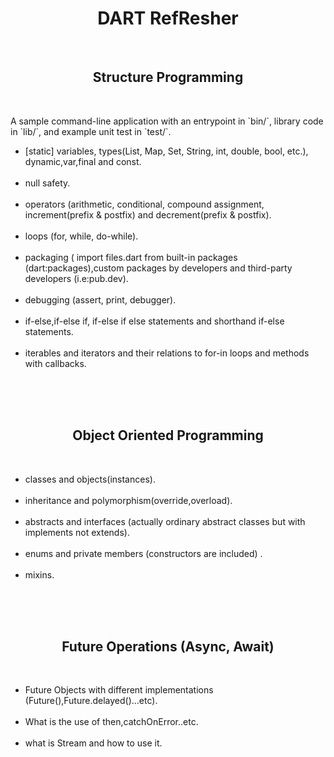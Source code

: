 <h1 align="center" >
DART RefResher
</h1>
<br/>
<h2 align="center">
Structure Programming
</h2>
<br/>
<p>
A sample command-line application with an entrypoint in `bin/`, library code
in `lib/`, and example unit test in `test/`.
</p>
<ul>
<li>
[static] variables, types(List, Map, Set, String, int, double, bool, etc.), dynamic,var,final and const.
</li>
<br/>

<li>
null safety.
</li>
<br/>

<li>
operators (arithmetic, conditional, compound assignment, increment(prefix & postfix) and decrement(prefix & postfix).
</li>
<br/>

<li>
loops (for, while, do-while).
</li>
<br/>
<li>
packaging ( import files.dart from built-in packages (dart:packages),custom packages by developers and third-party developers (i.e:pub.dev).</li>
<br/>

<li>
debugging (assert, print, debugger).
</li>
<br/>

<li>
if-else,if-else if, if-else if else statements and shorthand if-else statements.</li>
<br/>

<li>
iterables and iterators and their relations to for-in loops and methods with callbacks.
</li>
<br/>
</ul>
<br/>
<br/>
<h2 align="center">
Object Oriented Programming
</h2>
<br/>
<ul>
<li>
classes and objects(instances).
</li>
<br/>
<li>
inheritance and polymorphism(override,overload).
</li>
<br/>
<li>
abstracts and interfaces (actually ordinary abstract classes but with implements not extends).
</li>
<br/>
<li>
enums and private members (constructors are included) .
</li>
<br/>

<li>
mixins.
</li>
<br/>

</ul>
<br/>
<br/>
<h2 align="center">
Future Operations (Async, Await)
</h2>
<br/>
<ul>
<li>
Future Objects with different implementations (Future(),Future.delayed()...etc).
</li>
<br/>
<li>
What is the use of then,catchOnError..etc.
</li>
<br/>
<li>
what is Stream and how to use it.
</li>
<br/>
</ul>